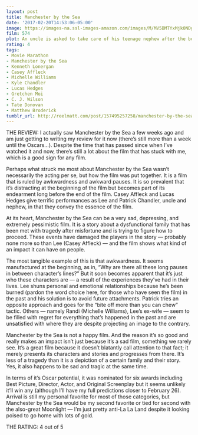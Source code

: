 ```yaml
---
layout: post
title: Manchester by the Sea
date: '2017-02-20T14:53:06-05:00'
image: https://images-na.ssl-images-amazon.com/images/M/MV5BMTYxMjk0NDg4Ml5BMl5BanBnXkFtZTgwODcyNjA5OTE@._V1_SY1000_CR0,0,674,1000_AL_.jpg
film: 574
plot: An uncle is asked to take care of his teenage nephew after the boy’s father dies.
rating: 4
tags:
- Movie Marathon
- Manchester by the Sea
- Kenneth Lonergan
- Casey Affleck
- Michelle Williams
- Kyle Chandler
- Lucas Hedges
- Gretchen Moi
- C. J. Wilson
- Tate Donovan
- Matthew Broderick
tumblr_url: http://reelmatt.com/post/157495257258/manchester-by-the-sea
---
```


THE REVIEW: I actually saw Manchester by the Sea a few weeks ago and am just getting to writing my review for it now (there’s still more than a week until the Oscars…). Despite the time that has passed since when I’ve watched it and now, there’s still a lot about the film that has stuck with me, which is a good sign for any film.

Perhaps what struck me most about Manchester by the Sea wasn’t necessarily the acting per se, but how the film was put together. It is a film that is ruled by awkwardness and awkward pauses. It is so prevalent that it’s distracting at the beginning of the film but becomes part of its endearment long before the end of the film. Casey Affleck and Lucas Hedges give terrific performances as Lee and Patrick Chandler, uncle and nephew, in that they convey the essence of the film.

At its heart, Manchester by the Sea can be a very sad, depressing, and extremely pessimistic film. It is a story about a dysfunctional family that has been met with tragedy after misfortune and is trying to figure how to proceed. These events have damaged the players in the story — probably none more so than Lee (Casey Affleck) — and the film shows what kind of an impact it can have on people.

The most tangible example of this is that awkwardness. It seems manufactured at the beginning, as in, “Why are there all these long pauses in between character’s lines?” But it soon becomes apparent that it’s just who these characters are — a result of the experiences they’ve had in their lives. Lee shuns personal and emotional relationships because he’s been burned (pardon the word choice here, for those who have seen the film) in the past and his solution is to avoid future attachments. Patrick tries an opposite approach and goes for the “bite off more than you can chew” tactic. Others — namely Randi (Michelle Williams), Lee’s ex-wife — seem to be filled with regret for everything that’s happened in the past and are unsatisfied with where they are despite projecting an image to the contrary.

Manchester by the Sea is not a happy film. And the reason it’s so good and really makes an impact isn’t just because it’s a sad film, something we rarely see. It’s a great film because it doesn’t blatantly call attention to that fact; it merely presents its characters and stories and progresses from there. It’s less of a tragedy than it is a depiction of a certain family and their story. Yes, it also happens to be sad and tragic at the same time.

In terms of it’s Oscar potential, it was nominated for six awards including Best Picture, Director, Actor, and Original Screenplay but it seems unlikely it’ll win any (although I’ll have my full predictions closer to February 26). Arrival is still my personal favorite for most of those categories, but Manchester by the Sea would be my second favorite or tied for second with the also-great Moonlight — I’m just pretty anti-La La Land despite it looking poised to go home with lots of gold.

THE RATING: 4 out of 5
